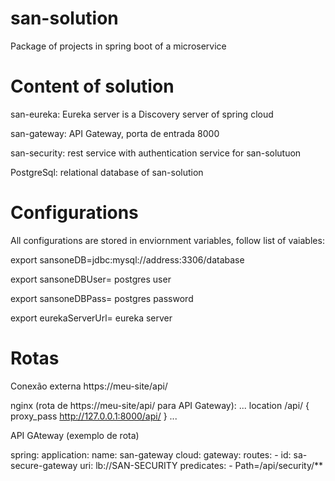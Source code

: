 # san-solution
Package of projects in spring boot of a microservice


# Content of solution 

san-eureka: Eureka server is a Discovery server of spring cloud

san-gateway: API Gateway, porta de entrada 8000

san-security: rest service with authentication service for san-solutuon  

PostgreSql: relational database of san-solution

# Configurations
All configurations are stored in enviornment variables, follow list of vaiables:

export sansoneDB=jdbc:mysql://address:3306/database

export sansoneDBUser= postgres user

export sansoneDBPass= postgres password

export eurekaServerUrl= eureka server

# Rotas

Conexão externa https://meu-site/api/

nginx (rota de https://meu-site/api/ para API Gateway):
...
location /api/ {
    proxy_pass http://127.0.0.1:8000/api/
}
...

API GAteway (exemplo de rota)

spring:
  application:
    name: san-gateway
  cloud:
    gateway:
      routes:
      - id: sa-secure-gateway
        uri: lb://SAN-SECURITY
        predicates:
        - Path=/api/security/**
